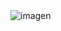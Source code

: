 <img aling="center" alt="imagen" src="https://files.mastodon.social/media_attachments/files/111/512/962/657/749/401/original/667a877295dfdf6e.jpg">
